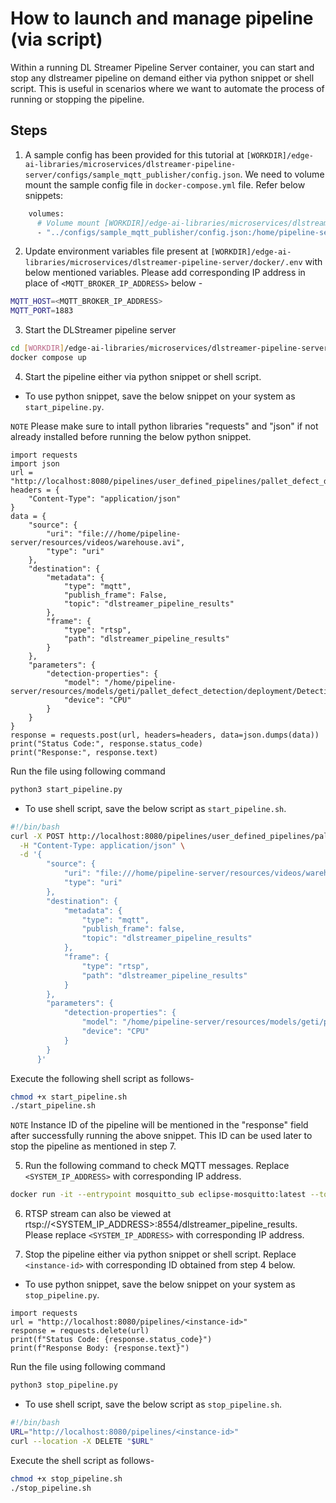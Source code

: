 # How to launch and manage pipeline (via script)

Within a running DL Streamer Pipeline Server container, you can start and stop any dlstreamer pipeline on demand either via python snippet or shell script. This is useful in scenarios where we want to automate the process of running or stopping the pipeline.

## Steps

1. A sample config has been provided for this tutorial at `[WORKDIR]/edge-ai-libraries/microservices/dlstreamer-pipeline-server/configs/sample_mqtt_publisher/config.json`. We need to volume mount the sample config file in `docker-compose.yml` file. Refer below snippets:
 
```sh
    volumes:
      # Volume mount [WORKDIR]/edge-ai-libraries/microservices/dlstreamer-pipeline-server/configs/sample_mqtt_publisher/config.json to config file that DL Streamer Pipeline Server container loads.
      - "../configs/sample_mqtt_publisher/config.json:/home/pipeline-server/config.json"
```

2. Update environment variables file present at `[WORKDIR]/edge-ai-libraries/microservices/dlstreamer-pipeline-server/docker/.env` with below mentioned variables. Please add corresponding IP address in place of `<MQTT_BROKER_IP_ADDRESS>` below -
```sh
MQTT_HOST=<MQTT_BROKER_IP_ADDRESS>
MQTT_PORT=1883
```

3. Start the DLStreamer pipeline server
```sh
cd [WORKDIR]/edge-ai-libraries/microservices/dlstreamer-pipeline-server/docker/    
docker compose up
```

4. Start the pipeline either via python snippet or shell script.

* To use python snippet, save the below snippet on your system as `start_pipeline.py`.

`NOTE` Please make sure to intall python libraries "requests" and "json" if not already installed before running the below python snippet.

```
import requests
import json
url = "http://localhost:8080/pipelines/user_defined_pipelines/pallet_defect_detection"
headers = {
    "Content-Type": "application/json"
}
data = {
    "source": {
        "uri": "file:///home/pipeline-server/resources/videos/warehouse.avi",
        "type": "uri"
    },
    "destination": {
        "metadata": {
            "type": "mqtt",
            "publish_frame": False,
            "topic": "dlstreamer_pipeline_results"
        },
        "frame": {
            "type": "rtsp",
            "path": "dlstreamer_pipeline_results"
        }
    },
    "parameters": {
        "detection-properties": {
            "model": "/home/pipeline-server/resources/models/geti/pallet_defect_detection/deployment/Detection/model/model.xml",
            "device": "CPU"
        }
    }
}
response = requests.post(url, headers=headers, data=json.dumps(data))
print("Status Code:", response.status_code)
print("Response:", response.text)
``` 

Run the file using following command 
```sh
python3 start_pipeline.py
```

* To use shell script, save the below script as `start_pipeline.sh`.
```sh
#!/bin/bash
curl -X POST http://localhost:8080/pipelines/user_defined_pipelines/pallet_defect_detection \
  -H "Content-Type: application/json" \
  -d '{
        "source": {
            "uri": "file:///home/pipeline-server/resources/videos/warehouse.avi",
            "type": "uri"
        },
        "destination": {
            "metadata": {
                "type": "mqtt",
                "publish_frame": false,
                "topic": "dlstreamer_pipeline_results"
            },
            "frame": {
                "type": "rtsp",
                "path": "dlstreamer_pipeline_results"
            }
        },
        "parameters": {
            "detection-properties": {
                "model": "/home/pipeline-server/resources/models/geti/pallet_defect_detection/deployment/Detection/model/model.xml",
                "device": "CPU"
            }
        }
      }'
```

Execute the following shell script as follows-
```sh
chmod +x start_pipeline.sh
./start_pipeline.sh
```

`NOTE` Instance ID of the pipeline will be mentioned in the "response" field after successfully running the above snippet. This ID can be used later to stop the pipeline as mentioned in step 7.

5. Run the following command to check MQTT messages. Replace `<SYSTEM_IP_ADDRESS>` with corresponding IP address.
```sh
docker run -it --entrypoint mosquitto_sub eclipse-mosquitto:latest --topic dlstreamer_pipeline_results -p 1883 -h <SYSTEM_IP_ADDRESS>
```

6. RTSP stream can also be viewed at rtsp://<SYSTEM_IP_ADDRESS>:8554/dlstreamer_pipeline_results. Please replace `<SYSTEM_IP_ADDRESS>` with corresponding IP address.

7. Stop the pipeline either via python snippet or shell script. Replace `<instance-id>` with corresponding ID obtained from step 4 below.

* To use python snippet, save the below snippet on your system as `stop_pipeline.py`.
```
import requests
url = "http://localhost:8080/pipelines/<instance-id>"
response = requests.delete(url)
print(f"Status Code: {response.status_code}")
print(f"Response Body: {response.text}")
```

Run the file using following command 
```sh
python3 stop_pipeline.py
```

* To use shell script, save the below script as `stop_pipeline.sh`.
```sh
#!/bin/bash
URL="http://localhost:8080/pipelines/<instance-id>"
curl --location -X DELETE "$URL"
```

Execute the shell script as follows-
```sh
chmod +x stop_pipeline.sh
./stop_pipeline.sh
```
